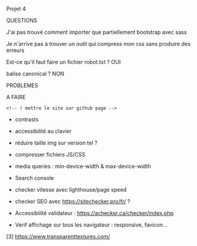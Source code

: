Projet 4


QUESTIONS

J'ai pas trouvé comment importer que partiellement bootstrap avec sass

Je n'arrive pas à trouver un outil qui compress mon css sans produire des erreurs

Est-ce qu'il faut faire un fichier robot.txt ? OUI

balise canonical ? NON



PROBLEMES


A FAIRE

    <!-- ! mettre le site sur github page -->
<!-- - Passer le site au validateur html/css -->
<!-- - verif champs du form : regex + feedback css -->
- contrasts
- accessibilité au clavier
- réduire taille img sur version tel ?
- compresser fichiers JS/CSS
- media queries : min-device-width & max-device-width

- Search console
<!-- - redirection avec/sans www : balise <canonical> -->
- checker vitesse avec lighthouse/page speed
- checker SEO avec https://sitechecker.pro/fr/ ?

- Accessibilité validateur : https://achecker.ca/checker/index.php

- Verif affichage sur tous les navigateur : responsive, favicon...

<!-- ! NB : Il faut savoir que les résulats avec lighthouse von dépendre de ta connexion à chaque "test". 2 mêmes "tests" pourraient donner 2 résultats différents. -->

[3] https://www.transparenttextures.com/

